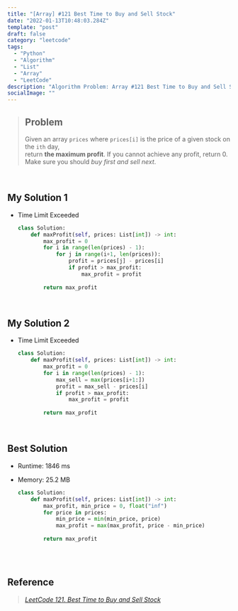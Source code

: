 ```yaml
---
title: "[Array] #121 Best Time to Buy and Sell Stock"
date: "2022-01-13T10:48:03.284Z"
template: "post"
draft: false
category: "leetcode"
tags:
  - "Python"
  - "Algorithm"
  - "List"
  - "Array"
  - "LeetCode"
description: "Algorithm Problem: Array #121 Best Time to Buy and Sell Stock"
socialImage: ""
---
```



> ## Problem
> Given an array `prices` where `prices[i]` is the price of a given stock on the `ith` day,  
> return **the maximum profit**. If you cannot achieve any profit, return 0.  
> Make sure you should _buy first and sell next_.




<br>

## My Solution 1
* Time Limit Exceeded

    ```python
    class Solution:
        def maxProfit(self, prices: List[int]) -> int:
            max_profit = 0
            for i in range(len(prices) - 1):
                for j in range(i+1, len(prices)):
                    profit = prices[j] - prices[i]
                    if profit > max_profit:
                        max_profit = profit
                        
            return max_profit
    ```

<br>

## My Solution 2
* Time Limit Exceeded

    ```python
    class Solution:
        def maxProfit(self, prices: List[int]) -> int:
            max_profit = 0
            for i in range(len(prices) - 1):
                max_sell = max(prices[i+1:])
                profit = max_sell - prices[i]
                if profit > max_profit:
                    max_profit = profit
                    
            return max_profit
    ```

<br>

## Best Solution
* Runtime: 1846 ms
* Memory: 25.2 MB

    ```python
    class Solution:
        def maxProfit(self, prices: List[int]) -> int:
            max_profit, min_price = 0, float("inf")
            for price in prices:
                min_price = min(min_price, price)
                max_profit = max(max_profit, price - min_price)
                
            return max_profit
    ```

<br>
<br>

## Reference
> [_LeetCode 121. Best Time to Buy and Sell Stock_](https://leetcode.com/problems/best-time-to-buy-and-sell-stock/)